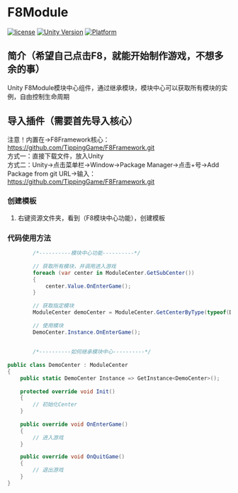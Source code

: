 # F8Module

[![license](http://img.shields.io/badge/license-MIT-green.svg)](https://opensource.org/licenses/MIT) 
[![Unity Version](https://img.shields.io/badge/unity-2021.3.15f1-blue)](https://unity.com) 
[![Platform](https://img.shields.io/badge/platform-Win%20%7C%20Android%20%7C%20iOS%20%7C%20Mac%20%7C%20Linux-orange)]() 

## 简介（希望自己点击F8，就能开始制作游戏，不想多余的事）
Unity F8Module模块中心组件，通过继承模块，模块中心可以获取所有模块的实例，自由控制生命周期

## 导入插件（需要首先导入核心）
注意！内置在->F8Framework核心：https://github.com/TippingGame/F8Framework.git  
方式一：直接下载文件，放入Unity  
方式二：Unity->点击菜单栏->Window->Package Manager->点击+号->Add Package from git URL->输入：https://github.com/TippingGame/F8Framework.git  

### 创建模板

1. 右键资源文件夹，看到（F8模块中心功能），创建模板  

### 代码使用方法
```C#
        /*----------模块中心功能----------*/
        
        // 获取所有模块，并调用进入游戏
        foreach (var center in ModuleCenter.GetSubCenter())
        {
            center.Value.OnEnterGame();
        }
        
        // 获取指定模块
        ModuleCenter demoCenter = ModuleCenter.GetCenterByType(typeof(DemoCenter));
        
        // 使用模块
        DemoCenter.Instance.OnEnterGame();
        
        
        /*----------如何继承模块中心----------*/
        
public class DemoCenter : ModuleCenter
{
	public static DemoCenter Instance => GetInstance<DemoCenter>();
	
	protected override void Init()
	{
		// 初始化Center
	}
		
	public override void OnEnterGame()
	{
		// 进入游戏
	}

	public override void OnQuitGame()
	{
		// 退出游戏
	}
}
```


